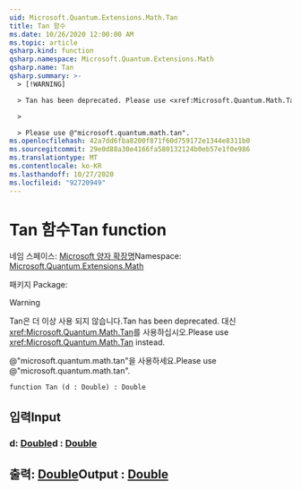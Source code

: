 ```yaml
---
uid: Microsoft.Quantum.Extensions.Math.Tan
title: Tan 함수
ms.date: 10/26/2020 12:00:00 AM
ms.topic: article
qsharp.kind: function
qsharp.namespace: Microsoft.Quantum.Extensions.Math
qsharp.name: Tan
qsharp.summary: >-
  > [!WARNING]

  > Tan has been deprecated. Please use <xref:Microsoft.Quantum.Math.Tan> instead.

  >

  > Please use @"microsoft.quantum.math.tan".
ms.openlocfilehash: 42a7dd6fba8200f871f60d759172e1344e8311b0
ms.sourcegitcommit: 29e0d88a30e4166fa580132124b0eb57e1f0e986
ms.translationtype: MT
ms.contentlocale: ko-KR
ms.lasthandoff: 10/27/2020
ms.locfileid: "92720949"
---
```

# <a name="tan-function"></a><span data-ttu-id="edff9-102">Tan 함수</span><span class="sxs-lookup"><span data-stu-id="edff9-102">Tan function</span></span>

<span data-ttu-id="edff9-103">네임 스페이스: [Microsoft 양자 확장명](xref:Microsoft.Quantum.Extensions.Math)</span><span class="sxs-lookup"><span data-stu-id="edff9-103">Namespace: [Microsoft.Quantum.Extensions.Math](xref:Microsoft.Quantum.Extensions.Math)</span></span>

<span data-ttu-id="edff9-104">패키지 [](https://nuget.org/packages/)</span><span class="sxs-lookup"><span data-stu-id="edff9-104">Package: [](https://nuget.org/packages/)</span></span>


> [!WARNING]
> <span data-ttu-id="edff9-105">Tan은 더 이상 사용 되지 않습니다.</span><span class="sxs-lookup"><span data-stu-id="edff9-105">Tan has been deprecated.</span></span> <span data-ttu-id="edff9-106">대신 <xref:Microsoft.Quantum.Math.Tan>를 사용하십시오.</span><span class="sxs-lookup"><span data-stu-id="edff9-106">Please use <xref:Microsoft.Quantum.Math.Tan> instead.</span></span>
>
> <span data-ttu-id="edff9-107">@"microsoft.quantum.math.tan"을 사용하세요.</span><span class="sxs-lookup"><span data-stu-id="edff9-107">Please use @"microsoft.quantum.math.tan".</span></span>



```qsharp
function Tan (d : Double) : Double
```


## <a name="input"></a><span data-ttu-id="edff9-108">입력</span><span class="sxs-lookup"><span data-stu-id="edff9-108">Input</span></span>

### <a name="d--double"></a><span data-ttu-id="edff9-109">d: [Double](xref:microsoft.quantum.lang-ref.double)</span><span class="sxs-lookup"><span data-stu-id="edff9-109">d : [Double](xref:microsoft.quantum.lang-ref.double)</span></span>





## <a name="output--double"></a><span data-ttu-id="edff9-110">출력: [Double](xref:microsoft.quantum.lang-ref.double)</span><span class="sxs-lookup"><span data-stu-id="edff9-110">Output : [Double](xref:microsoft.quantum.lang-ref.double)</span></span>

